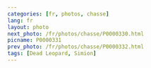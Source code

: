 ```yaml
---
categories: [fr, photos, chasse]
lang: fr
layout: photo
next_photo: /fr/photos/chasse/P0000330.html
picname: P0000331
prev_photo: /fr/photos/chasse/P0000332.html
tags: [Dead Leopard, Simion]
---
```

